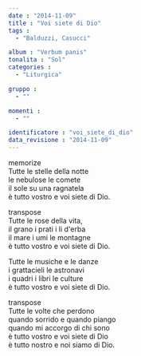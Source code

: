 ```yaml
---
date : "2014-11-09"
title : "Voi siete di Dio"
tags : 
  - "Balduzzi, Casucci"

album : "Verbum panis"
tonalita : "Sol"
categories : 
  - "Liturgica"

gruppo : 
  - ""

momenti : 
  - ""

identificatore : "voi_siete_di_dio"
data_revisione : "2014-11-09"
---
```

  
  
  
  
  
  
  
  
  
memorize  
Tutte le stelle della notte   
le nebulose le comete   
il sole su una ragnatela   
è tutto vostro e voi siete di Dio.   
  
  
transpose  
Tutte le rose della vita,   
il grano i prati i li d'erba   
il mare i umi le montagne   
è tutto vostro e voi siete di Dio.   
  
  
Tutte le musiche e le danze   
i grattacieli le astronavi   
i quadri i libri le culture   
è tutto vostro e voi siete di Dio.  
  
  
  
  
   
  
  
  
  
  
  
transpose  
Tutte le volte che perdono   
quando sorrido e quando piango   
quando mi accorgo di chi sono   
è tutto vostro e voi siete di Dio  
è tutto nostro e noi siamo di Dio.  
  
  
  
